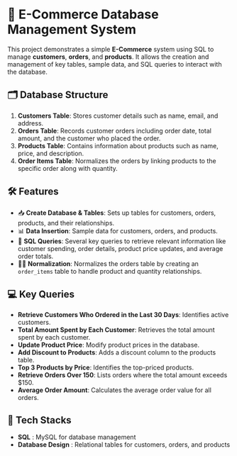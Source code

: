 # 🛒 E-Commerce Database Management System

This project demonstrates a simple **E-Commerce** system using SQL to manage **customers**, **orders**, and **products**. It allows the creation and management of key tables, sample data, and SQL queries to interact with the database.

## 🗂️ **Database Structure**

1. **Customers Table**: Stores customer details such as name, email, and address.
2. **Orders Table**: Records customer orders including order date, total amount, and the customer who placed the order.
3. **Products Table**: Contains information about products such as name, price, and description.
4. **Order Items Table**: Normalizes the orders by linking products to the specific order along with quantity.

## 🛠️ **Features**

- 📥 **Create Database & Tables**: Sets up tables for customers, orders, products, and their relationships.
- 📊 **Data Insertion**: Sample data for customers, orders, and products.
- 🔄 **SQL Queries**: Several key queries to retrieve relevant information like customer spending, order details, product price updates, and average order totals.
- 🧑‍💻 **Normalization**: Normalizes the orders table by creating an `order_items` table to handle product and quantity relationships.
  
## 💻 **Key Queries**

- **Retrieve Customers Who Ordered in the Last 30 Days**: Identifies active customers.
- **Total Amount Spent by Each Customer**: Retrieves the total amount spent by each customer.
- **Update Product Price**: Modify product prices in the database.
- **Add Discount to Products**: Adds a discount column to the products table.
- **Top 3 Products by Price**: Identifies the top-priced products.
- **Retrieve Orders Over 150**: Lists orders where the total amount exceeds $150.
- **Average Order Amount**: Calculates the average order value for all orders.

## 🚀 **Tech Stacks**
- **SQL** : MySQL for database management
- **Database Design** : Relational tables for customers, orders, and products

